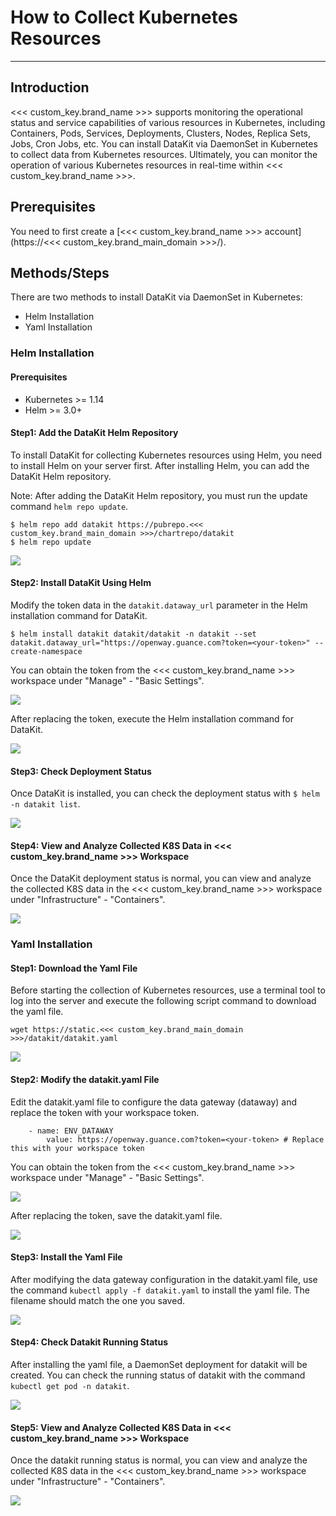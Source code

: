 # How to Collect Kubernetes Resources

---

## Introduction

<<< custom_key.brand_name >>> supports monitoring the operational status and service capabilities of various resources in Kubernetes, including Containers, Pods, Services, Deployments, Clusters, Nodes, Replica Sets, Jobs, Cron Jobs, etc. You can install DataKit via DaemonSet in Kubernetes to collect data from Kubernetes resources. Ultimately, you can monitor the operation of various Kubernetes resources in real-time within <<< custom_key.brand_name >>>.

## Prerequisites

You need to first create a [<<< custom_key.brand_name >>> account](https://<<< custom_key.brand_main_domain >>>/).

## Methods/Steps

There are two methods to install DataKit via DaemonSet in Kubernetes:

- Helm Installation
- Yaml Installation

### Helm Installation

#### Prerequisites

- Kubernetes >= 1.14
- Helm >= 3.0+

#### Step1: Add the DataKit Helm Repository

To install DataKit for collecting Kubernetes resources using Helm, you need to install Helm on your server first. After installing Helm, you can add the DataKit Helm repository.

Note: After adding the DataKit Helm repository, you must run the update command `helm repo update`.

```
$ helm repo add datakit https://pubrepo.<<< custom_key.brand_main_domain >>>/chartrepo/datakit
$ helm repo update 
```

![](img/2.helm_1.png)

#### Step2: Install DataKit Using Helm

Modify the token data in the `datakit.dataway_url` parameter in the Helm installation command for DataKit.

```
$ helm install datakit datakit/datakit -n datakit --set datakit.dataway_url="https://openway.guance.com?token=<your-token>" --create-namespace 
```

You can obtain the token from the <<< custom_key.brand_name >>> workspace under "Manage" - "Basic Settings".

![](img/1.contrainer_2.png)

After replacing the token, execute the Helm installation command for DataKit.

![](img/2.helm_2.png)

#### Step3: Check Deployment Status

Once DataKit is installed, you can check the deployment status with `$ helm -n datakit list`.

![](img/2.helm_3.png)

#### Step4: View and Analyze Collected K8S Data in <<< custom_key.brand_name >>> Workspace

Once the DataKit deployment status is normal, you can view and analyze the collected K8S data in the <<< custom_key.brand_name >>> workspace under "Infrastructure" - "Containers".

![](img/2.helm_4.png)

### Yaml Installation

#### Step1: Download the Yaml File

Before starting the collection of Kubernetes resources, use a terminal tool to log into the server and execute the following script command to download the yaml file.

```
wget https://static.<<< custom_key.brand_main_domain >>>/datakit/datakit.yaml
```

![](img/3.yaml_3.png)

#### Step2: Modify the datakit.yaml File

Edit the datakit.yaml file to configure the data gateway (dataway) and replace the token with your workspace token.

```
	- name: ENV_DATAWAY
		value: https://openway.guance.com?token=<your-token> # Replace this with your workspace token
```

You can obtain the token from the <<< custom_key.brand_name >>> workspace under "Manage" - "Basic Settings".

![](img/1.contrainer_2.png)

After replacing the token, save the datakit.yaml file.

![](img/3.yaml_2.png)

#### Step3: Install the Yaml File

After modifying the data gateway configuration in the datakit.yaml file, use the command `kubectl apply -f datakit.yaml` to install the yaml file. The filename should match the one you saved.

![](img/3.yaml_4.png)

#### Step4: Check Datakit Running Status

After installing the yaml file, a DaemonSet deployment for datakit will be created. You can check the running status of datakit with the command `kubectl get pod -n datakit`.

![](img/3.yaml_5.png)

#### Step5: View and Analyze Collected K8S Data in <<< custom_key.brand_name >>> Workspace

Once the datakit running status is normal, you can view and analyze the collected K8S data in the <<< custom_key.brand_name >>> workspace under "Infrastructure" - "Containers".

![](img/3.yaml_6.png)